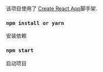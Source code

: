 该项目使用了 [Create React App](https://github.com/facebook/create-react-app)脚手架.

### `npm install or yarn`

安装依赖

### `npm start`

启动项目
